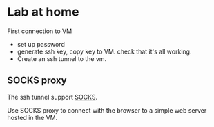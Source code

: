 # Lab at home

First connection to VM

- set up password
- generate ssh key, copy key to VM. check that it's all working.
- Create an ssh tunnel to the vm.

## SOCKS proxy

The ssh tunnel support [SOCKS](https://en.wikipedia.org/wiki/SOCKS).

Use SOCKS proxy to connect with the browser to a simple web server hosted in the VM.
